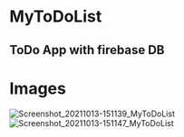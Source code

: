 # MyToDoList

## ToDo App with firebase DB

# Images 


![Screenshot_20211013-151139_MyToDoList](https://user-images.githubusercontent.com/104643461/174948167-4e0fcafa-7624-46c5-83d3-a48d25bb9c25.png)
![Screenshot_20211013-151147_MyToDoList](https://user-images.githubusercontent.com/104643461/174948359-c1502fa2-1de2-483f-8508-bd986c1f3672.png)

